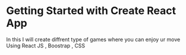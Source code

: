 # Getting Started with Create React App
In this I will create diffrent type of games where you can enjoy ur move
Using React JS , Boostrap , CSS 
